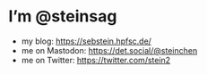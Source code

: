 # I’m @steinsag
- my blog: https://sebstein.hpfsc.de/
- me on Mastodon: https://det.social/@steinchen
- me on Twitter: https://twitter.com/stein2
